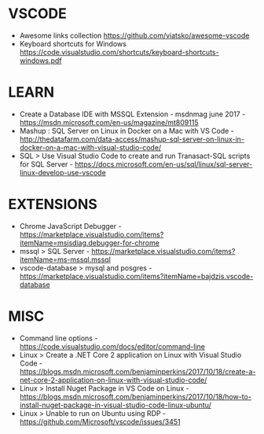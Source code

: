 # VSCODE
* Awesome links collection <https://github.com/viatsko/awesome-vscode>
* Keyboard shortcuts for Windows <https://code.visualstudio.com/shortcuts/keyboard-shortcuts-windows.pdf>

# LEARN
* Create a Database IDE with MSSQL Extension - msdnmag june 2017 - https://msdn.microsoft.com/en-us/magazine/mt809115
* Mashup : SQL Server on Linux in Docker on a Mac with VS Code - http://thedatafarm.com/data-access/mashup-sql-server-on-linux-in-docker-on-a-mac-with-visual-studio-code/
* SQL > Use Visual Studio Code to create and run Tranasact-SQL scripts for SQL Server - https://docs.microsoft.com/en-us/sql/linux/sql-server-linux-develop-use-vscode

# EXTENSIONS
* Chrome JavaScript Debugger - https://marketplace.visualstudio.com/items?itemName=msjsdiag.debugger-for-chrome
* mssql > SQL Server - https://marketplace.visualstudio.com/items?itemName=ms-mssql.mssql
* vscode-database > mysql and posgres - https://marketplace.visualstudio.com/items?itemName=bajdzis.vscode-database

# MISC
* Command line options - https://code.visualstudio.com/docs/editor/command-line
* Linux > Create a .NET Core 2 application on Linux with Visual Studio Code - https://blogs.msdn.microsoft.com/benjaminperkins/2017/10/18/create-a-net-core-2-application-on-linux-with-visual-studio-code/
* Linux > Install Nuget Package in VS Code on Linux -https://blogs.msdn.microsoft.com/benjaminperkins/2017/10/18/how-to-install-nuget-package-in-visual-studio-code-linux-ubuntu/
* Linux > Unable to run on Ubuntu using RDP - https://github.com/Microsoft/vscode/issues/3451

